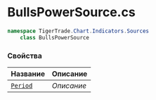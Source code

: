 
# BullsPowerSource.cs
```csharp
namespace TigerTrade.Chart.Indicators.Sources  
    class BullsPowerSource
```

### Свойства
| Название | Описание |
| --- | --- |
| [`Period`](./Свойства/Period.md) | *Описание* |
